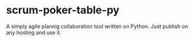 # scrum-poker-table-py
A simply agile plannig collaboration tool written on Python. Just publish on any hosting and use it.
